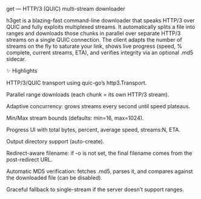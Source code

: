 get — HTTP/3 (QUIC) multi-stream downloader

h3get is a blazing-fast command-line downloader that speaks HTTP/3 over QUIC and fully exploits multiplexed streams. It automatically splits a file into ranges and downloads those chunks in parallel over separate HTTP/3 streams on a single QUIC connection. The client adapts the number of streams on the fly to saturate your link, shows live progress (speed, % complete, current streams, ETA), and verifies integrity via an optional .md5 sidecar.

✨ Highlights

HTTP/3/QUIC transport using quic-go’s http3.Transport.

Parallel range downloads (each chunk = its own HTTP/3 stream).

Adaptive concurrency: grows streams every second until speed plateaus.

Min/Max stream bounds (defaults: min=16, max=1024).

Progress UI with total bytes, percent, average speed, streams:N, ETA.

Output directory support (auto-create).

Redirect-aware filename: if -o is not set, the final filename comes from the post-redirect URL.

Automatic MD5 verification: fetches <URL>.md5, parses it, and compares against the downloaded file (can be disabled).

Graceful fallback to single-stream if the server doesn’t support ranges.
